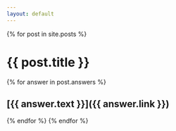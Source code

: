 ```yaml
---
layout: default
---
```


{% for post in site.posts %}
# {{ post.title }}
{% for answer in post.answers %}
## [{{ answer.text }}]({{ answer.link }})
{% endfor %}
{% endfor %}